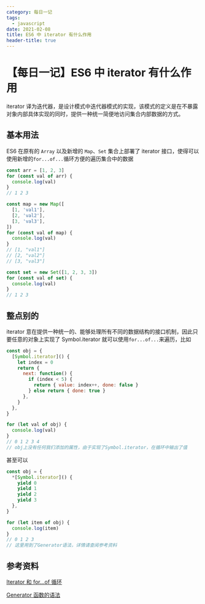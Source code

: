 ```yaml
---
category: 每日一记
tags:
  - javascript
date: 2021-02-08
title: ES6 中 iterator 有什么作用
header-title: true
---
```


# 【每日一记】ES6 中 iterator 有什么作用

iterator 译为迭代器，是设计模式中迭代器模式的实现，该模式的定义是在不暴露对象内部具体实现的同时，提供一种统一简便地访问集合内部数据的方式。

## 基本用法

ES6 在原有的 `Array` 以及新增的 `Map`、`Set` 集合上部署了 iterator 接口，使得可以使用新增的`for...of...`循环方便的遍历集合中的数据

```javascript
const arr = [1, 2, 3]
for (const val of arr) {
  console.log(val)
}
// 1 2 3

const map = new Map([
  [1, 'val1'],
  [2, 'val2'],
  [3, 'val3'],
])
for (const val of map) {
  console.log(val)
}
// [1, "val1"]
// [2, "val2"]
// [3, "val3"]

const set = new Set([1, 2, 3, 3])
for (const val of set) {
  console.log(val)
}
// 1 2 3
```

## 整点别的

iterator 意在提供一种统一的、能够处理所有不同的数据结构的接口机制，因此只要任意的对象上实现了 Symbol.iterator 就可以使用`for...of...`来遍历，比如

```javascript
const obj = {
  [Symbol.iterator]() {
    let index = 0
    return {
      next: function() {
        if (index < 5) {
          return { value: index++, done: false }
        } else return { done: true }
      },
    }
  },
}

for (let val of obj) {
  console.log(val)
}
// 0 1 2 3 4
// obj上没有任何我们添加的属性，由于实现了Symbol.iterator，在循环中输出了值
```

甚至可以

```javascript
const obj = {
  *[Symbol.iterator]() {
    yield 0
    yield 1
    yield 2
    yield 3
  },
}

for (let item of obj) {
  console.log(item)
}
// 0 1 2 3
// 这里用到了Generator语法，详情请查阅参考资料
```

## 参考资料

[Iterator 和 for...of 循环](https://es6.ruanyifeng.com/#docs/iterator)

[Generator 函数的语法](https://es6.ruanyifeng.com/#docs/generator)
